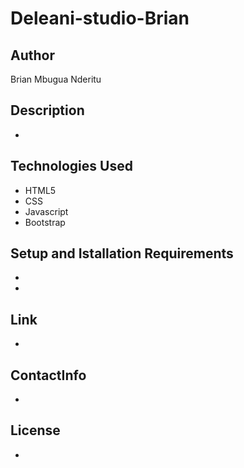 # Deleani-studio-Brian

## Author
Brian Mbugua Nderitu

## Description
*

## Technologies Used
* HTML5
* CSS
* Javascript
* Bootstrap

## Setup and Istallation Requirements
* 
* 
## Link
* 
 ## ContactInfo
 * 

## License
* 